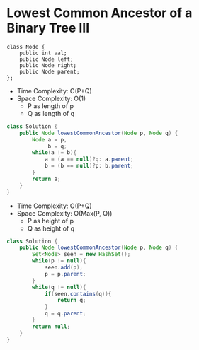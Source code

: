 # Lowest Common Ancestor of a Binary Tree III

```
class Node {
    public int val;
    public Node left;
    public Node right;
    public Node parent;
};
```

- Time Complexity: O(P+Q)
- Space Complexity: O(1)
  - P as length of p
  - Q as length of q

```java
class Solution {
    public Node lowestCommonAncestor(Node p, Node q) {
        Node a = p,
             b = q;
        while(a != b){
            a = (a == null)?q: a.parent;
            b = (b == null)?p: b.parent;
        }
        return a;
    }
}
```

- Time Complexity: O(P+Q)
- Space Complexity: O(Max(P, Q))
  - P as height of p
  - Q as height of q

```java
class Solution {
    public Node lowestCommonAncestor(Node p, Node q) {
        Set<Node> seen = new HashSet();
        while(p != null){
            seen.add(p);
            p = p.parent;
        }
        while(q != null){
            if(seen.contains(q)){
                return q;
            }
            q = q.parent;
        }
        return null;
    }
}
```
